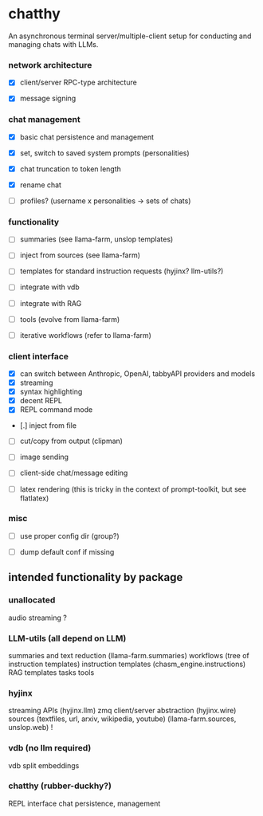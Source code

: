 # chatthy

An asynchronous terminal server/multiple-client setup for conducting and managing chats with LLMs.


### network architecture

- [x] client/server RPC-type architecture
- [x] message signing


### chat management

- [x] basic chat persistence and management
- [x] set, switch to saved system prompts (personalities)
- [x] chat truncation to token length
- [x] rename chat
- [ ] profiles? (username x personalities -> sets of chats)


### functionality

- [ ] summaries (see llama-farm, unslop templates)
- [ ] inject from sources (see llama-farm)
- [ ] templates for standard instruction requests (hyjinx? llm-utils?)
- [ ] integrate with vdb
- [ ] integrate with RAG
- [ ] tools (evolve from llama-farm)
- [ ] iterative workflows (refer to llama-farm)


### client interface

- [x] can switch between Anthropic, OpenAI, tabbyAPI providers and models
- [x] streaming
- [x] syntax highlighting
- [x] decent REPL
- [x] REPL command mode
- [.] inject from file
- [ ] cut/copy from output (clipman)
- [ ] image sending
- [ ] client-side chat/message editing
- [ ] latex rendering (this is tricky in the context of prompt-toolkit, but see flatlatex)


### misc

- [ ] use proper config dir (group?)
- [ ] dump default conf if missing



## intended functionality by package


### unallocated

audio streaming ?


### LLM-utils (all depend on LLM)

summaries and text reduction (llama-farm.summaries) 
workflows (tree of instruction templates)
instruction templates (chasm_engine.instructions)
RAG templates
tasks
tools


### hyjinx

streaming APIs (hyjinx.llm)
zmq client/server abstraction (hyjinx.wire)
sources (textfiles, url, arxiv, wikipedia, youtube) (llama-farm.sources, unslop.web) !


### vdb (no llm required)

vdb
split
embeddings


### chatthy (rubber-duckhy?)

REPL interface
chat persistence, management

